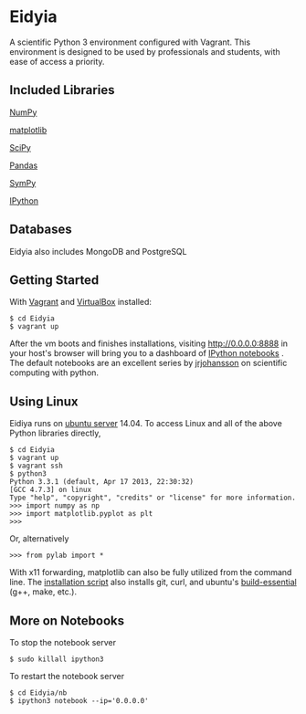 # Eidyia


A scientific Python 3 environment configured with Vagrant.
This environment is designed to be used by professionals and students, with ease of access a priority.

## Included Libraries

[NumPy](https://github.com/numpy/numpy)

[matplotlib](https://github.com/matplotlib/matplotlib)

[SciPy](https://github.com/scipy/scipy)

[Pandas](https://github.com/pydata/pandas)

[SymPy](https://github.com/sympy/sympy)

[IPython](https://github.com/ipython/ipython)

## Databases
Eidyia also includes MongoDB and PostgreSQL

Getting Started
---------------

With [Vagrant](https://www.vagrantup.com/)  and
[VirtualBox](https://www.virtualbox.org/wiki/Downloads) installed:

```shell
$ cd Eidyia
$ vagrant up
```
After the vm boots and finishes installations, visiting http://0.0.0.0:8888 in your host's browser will bring you to a dashboard of
[IPython notebooks](http://ipython.org/notebook.html) .
The default notebooks are an excellent series by
[jrjohansson](https://github.com/jrjohansson/scientific-python-lectures)
on scientific computing with python.
<img src="http://i.imgur.com/fCnTlYu.png" alt="">

Using Linux
-----------

Eidiya runs on [ubuntu server](http://www.ubuntu.com/server) 14.04.
To access Linux and all of the above Python libraries directly,

```shell
$ cd Eidyia
$ vagrant up
$ vagrant ssh
$ python3
Python 3.3.1 (default, Apr 17 2013, 22:30:32) 
[GCC 4.7.3] on linux
Type "help", "copyright", "credits" or "license" for more information.
>>> import numpy as np
>>> import matplotlib.pyplot as plt
>>> 
```
Or, alternatively
```shell
>>> from pylab import *
```
With x11 forwarding, matplotlib can also be fully utilized from the command line.  The [installation script](https://github.com/stemdev/Eidyia/blob/master/scripts/install.sh)
also installs git, curl, and ubuntu's 
[build-essential](http://packages.ubuntu.com/lucid/build-essential) (g++, make, etc.).

More on Notebooks
----------
To stop the notebook server
```shell
$ sudo killall ipython3
```
To restart the notebook server
```shell
$ cd Eidyia/nb
$ ipython3 notebook --ip='0.0.0.0'
```

